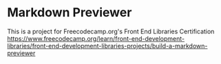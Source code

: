 # Markdown Previewer
This is a project for Freecodecamp.org's Front End Libraries Certification
https://www.freecodecamp.org/learn/front-end-development-libraries/front-end-development-libraries-projects/build-a-markdown-previewer